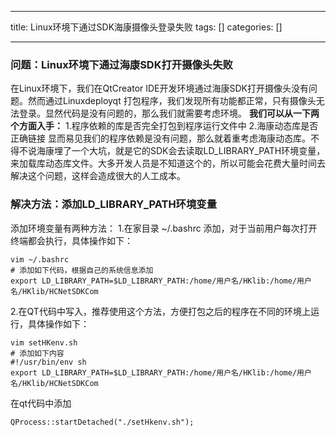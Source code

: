 
--- 
title:  Linux环境下通过SDK海康摄像头登录失败 
tags: []
categories: [] 

---
### 问题：Linux环境下通过海康SDK打开摄像头失败

在Linux环境下，我们在QtCreator IDE开发环境通过海康SDK打开摄像头没有问题。然而通过Linuxdeployqt 打包程序，我们发现所有功能都正常，只有摄像头无法登录。显然代码是没有问题的，那么我们就需要考虑环境。 **我们可以从一下两个方面入手：** 1.程序依赖的库是否完全打包到程序运行文件中 2.海康动态库是否正确链接 显而易见我们的程序依赖是没有问题，那么就着重考虑海康动态库。不得不说海康埋了一个大坑，就是它的SDK会去读取LD_LIBRARY_PATH环境变量，来加载库动态库文件。大多开发人员是不知道这个的，所以可能会花费大量时间去解决这个问题，这样会造成很大的人工成本。

### 解决方法：添加LD_LIBRARY_PATH环境变量

添加环境变量有两种方法： 1.在家目录 ~/.bashrc 添加，对于当前用户每次打开终端都会执行，具体操作如下：

```
vim ~/.bashrc
# 添加如下代码，根据自己的系统信息添加
export LD_LIBRARY_PATH=$LD_LIBRARY_PATH:/home/用户名/HKlib:/home/用户名/HKlib/HCNetSDKCom 

```

2.在QT代码中写入，推荐使用这个方法，方便打包之后的程序在不同的环境上运行，具体操作如下：

```
vim setHKenv.sh
# 添加如下内容
#!/usr/bin/env sh
export LD_LIBRARY_PATH=$LD_LIBRARY_PATH:/home/用户名/HKlib:/home/用户名/HKlib/HCNetSDKCom

```

在qt代码中添加

```
QProcess::startDetached("./setHkenv.sh");

```
